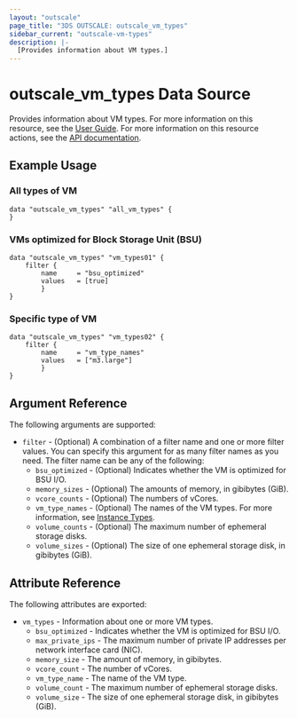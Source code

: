```yaml
---
layout: "outscale"
page_title: "3DS OUTSCALE: outscale_vm_types"
sidebar_current: "outscale-vm-types"
description: |-
  [Provides information about VM types.]
---
```


# outscale_vm_types Data Source

Provides information about VM types.
For more information on this resource, see the [User Guide](https://wiki.outscale.net/display/EN/Instance+Types).
For more information on this resource actions, see the [API documentation](https://docs.outscale.com/api#readvmtypes).

## Example Usage

### All types of VM
```hcl
data "outscale_vm_types" "all_vm_types" {
}
```

### VMs optimized for Block Storage Unit (BSU)
```hcl
data "outscale_vm_types" "vm_types01" {
    filter {
        name     = "bsu_optimized"
        values   = [true]
        }
}
```

### Specific type of VM
```hcl
data "outscale_vm_types" "vm_types02" {
    filter {
        name     = "vm_type_names"
        values   = ["m3.large"]
        }
}
```

## Argument Reference

The following arguments are supported:

* `filter` - (Optional) A combination of a filter name and one or more filter values. You can specify this argument for as many filter names as you need. The filter name can be any of the following:
  * `bsu_optimized` - (Optional) Indicates whether the VM is optimized for BSU I/O.
  * `memory_sizes` - (Optional) The amounts of memory, in gibibytes (GiB).
  * `vcore_counts` - (Optional) The numbers of vCores.
  * `vm_type_names` - (Optional) The names of the VM types. For more information, see [Instance Types](https://wiki.outscale.net/display/EN/Instance+Types).
  * `volume_counts` - (Optional) The maximum number of ephemeral storage disks.
  * `volume_sizes` - (Optional) The size of one ephemeral storage disk, in gibibytes (GiB).

## Attribute Reference

The following attributes are exported:

* `vm_types` - Information about one or more VM types.
  * `bsu_optimized` - Indicates whether the VM is optimized for BSU I/O.
  * `max_private_ips` - The maximum number of private IP addresses per network interface card (NIC).
  * `memory_size` - The amount of memory, in gibibytes.
  * `vcore_count` - The number of vCores.
  * `vm_type_name` - The name of the VM type.
  * `volume_count` - The maximum number of ephemeral storage disks.
  * `volume_size` - The size of one ephemeral storage disk, in gibibytes (GiB).
